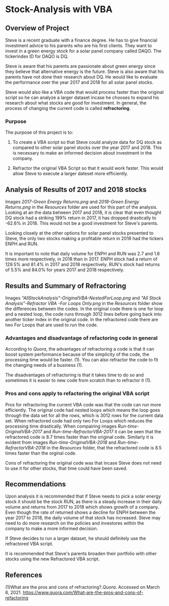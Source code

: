 # Stock-Analysis with VBA

## Overview of Project
Steve is a recent graduate with a finance degree.  He has to give financial investment advice to his parents who are his first clients. They want to invest in a green energy stock for a solar panel company called DAQO.  The tickerindex ID for DAQO is DQ.  

Steve is aware that his parents are passionate about green energy since they believe that alternative energy is the future.  Steve is also aware that his parents have not done their research about DQ.  He would like to evaluate the performance over the year 2017 and 2018 for all solar panel stocks. 

Steve would also like a VBA code that would process faster than the original script so he can analyze a larger dataset incase he chooses to expand his research about what stocks are good for investment.  In general, the process of changing the current code is called **refractoring**. 

### Purpose
The purpose of this project is to:

1. To create a VBA script so that Steve could analyze data for DQ stock as compared to other solar panel stocks over the year 2017 and 2018. This is necessary to make an informed decision about investment in the company. 

2. Refractor the original VBA Script so that it would work faster.  This would allow Steve to execute a larger dateset more efficiently.

## Analysis of Results of 2017 and 2018 stocks
Images *2017-Green Energy Returns.png* and *2018-Green Energy Returns.png* in the *Resources* folder are used for this part of the analysis.  Looking at an the data between 2017 and 2018, it is clear that even thought DQ stock had a striking 199% return in 2017, it has dropped drastically to -62.6% in 2018.  This would not be a good investment for Steve's parents.

Looking closely at the other options for solar panel stocks presented to Steve, the only two stocks making a profitable return in 2018 had the tickers ENPH and RUN.  

It is important to note that daily volume for ENPH and RUN was 2.7 and 1.8 times more respectively, in 2018 than in 2017.  ENPH stock had a return of 129.5% and 81.4% in 2017 and 2018 respectively. RUN's stock had returns of 5.5% and 84.0% for years 2017 and 2018 respectively.  

## Results and Summary of Refractoring 
Images *"AllStockAnalysis"-OriginalVBA-NestedForLoop.png* and *"All Stock Analysis"-Refractor VBA -For Loops Only.png* in the *Resources* folder show the differences between the codes.  In the original code there is one for loop and a nested loop, the code runs through 3012 lines before going back into another ticker index in the original code.  In the refractored code there are two For Loops that are used to run the code.

### Advantages and disadvantage of refactoring code in general
According to *Quora*, the advantages of refractoring a code is that it can boost system performance because of the simplicity of the code, the processing time would be faster. (1).  You can also refractor the code to fit the changing needs of a business (1).

The disadvantages of refractoring is that it takes time to do so and sometimes it is easier to new code from scratch than to refractor it (1).

### Pros and cons apply to refactoring the original VBA script
Pros for refractoring the current VBA code was that the code can run more efficiently.  The original code had nested loops which means the loop goes through the data set for all the rows, which is 3012 rows for the current data set.  When refractored code had only two For Loops which reduces the processing time drastically.  When compairing images *Run-time-OriginalVBA-2017* and *Run-time-RefractorVBA-2017* it can be seen that the refractored code is 8.7 times faster than the original code.  Similarly it is evident from images *Run-time-OriginalVBA-2018* and *Run-time-RefractorVBA-2018* in the *Resources* folder, that the refractored code is 8.5 times faster than the orginal code.

Cons of refractoring the original code was that incase Steve does not need to use it for other stocks, that time could have been saved.

## Recommendations
Upon analysis it is recommended that if Steve needs to pick a solar energy stock it should be the stock RUN, as there is a steady increase in their daily volume and returns from 2017 to 2018 which shows growth of a company.  Even though the rate of returned shows a decline for ENPH between the year 2017 to 2018, the daily volume of that stock has increased.  Steve may need to do more research on the policies and investores within the company to make a more informed decision.

If Steve decides to run a larger dataset, he should definitely use the refractored VBA script.

It is recommended that Steve's parents broaden their portfolio with other stocks using the new Refractored VBA script.  

## References
(1)What are the pros and cons of refractoring?.*Quora*.  Accessed on March 6, 2021.  https://www.quora.com/What-are-the-pros-and-cons-of-refactoring
